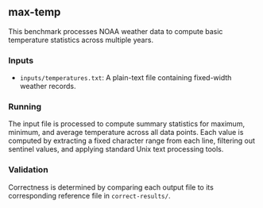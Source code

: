 ## max-temp

This benchmark processes NOAA weather data to compute basic temperature statistics across multiple years.

### Inputs

- `inputs/temperatures.txt`: A plain-text file containing fixed-width weather records.

### Running

The input file is processed to compute summary statistics for maximum, minimum, and average temperature across all data points.
Each value is computed by extracting a fixed character range from each line, filtering out sentinel values, and applying standard Unix text processing tools.

### Validation

Correctness is determined by comparing each output file to its corresponding reference file in `correct-results/`.
